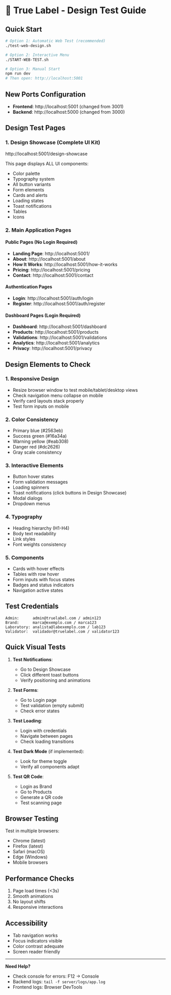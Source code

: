 # 🎨 True Label - Design Test Guide

## Quick Start

```bash
# Option 1: Automatic Web Test (recommended)
./test-web-design.sh

# Option 2: Interactive Menu
./START-WEB-TEST.sh

# Option 3: Manual Start
npm run dev
# Then open: http://localhost:5001
```

## New Ports Configuration
- **Frontend**: http://localhost:5001 (changed from 3001)
- **Backend**: http://localhost:5000 (changed from 3000)

## Design Test Pages

### 1. Design Showcase (Complete UI Kit)
http://localhost:5001/design-showcase

This page displays ALL UI components:
- Color palette
- Typography system
- All button variants
- Form elements
- Cards and alerts
- Loading states
- Toast notifications
- Tables
- Icons

### 2. Main Application Pages

#### Public Pages (No Login Required)
- **Landing Page**: http://localhost:5001/
- **About**: http://localhost:5001/about
- **How It Works**: http://localhost:5001/how-it-works
- **Pricing**: http://localhost:5001/pricing
- **Contact**: http://localhost:5001/contact

#### Authentication Pages
- **Login**: http://localhost:5001/auth/login
- **Register**: http://localhost:5001/auth/register

#### Dashboard Pages (Login Required)
- **Dashboard**: http://localhost:5001/dashboard
- **Products**: http://localhost:5001/products
- **Validations**: http://localhost:5001/validations
- **Analytics**: http://localhost:5001/analytics
- **Privacy**: http://localhost:5001/privacy

## Design Elements to Check

### 1. Responsive Design
- Resize browser window to test mobile/tablet/desktop views
- Check navigation menu collapse on mobile
- Verify card layouts stack properly
- Test form inputs on mobile

### 2. Color Consistency
- Primary blue (#2563eb)
- Success green (#16a34a)
- Warning yellow (#eab308)
- Danger red (#dc2626)
- Gray scale consistency

### 3. Interactive Elements
- Button hover states
- Form validation messages
- Loading spinners
- Toast notifications (click buttons in Design Showcase)
- Modal dialogs
- Dropdown menus

### 4. Typography
- Heading hierarchy (H1-H4)
- Body text readability
- Link styles
- Font weights consistency

### 5. Components
- Cards with hover effects
- Tables with row hover
- Form inputs with focus states
- Badges and status indicators
- Navigation active states

## Test Credentials

```
Admin:      admin@truelabel.com / admin123
Brand:      marca@exemplo.com / marca123
Laboratory: analista@labexemplo.com / lab123
Validator:  validador@truelabel.com / validator123
```

## Quick Visual Tests

1. **Test Notifications**:
   - Go to Design Showcase
   - Click different toast buttons
   - Verify positioning and animations

2. **Test Forms**:
   - Go to Login page
   - Test validation (empty submit)
   - Check error states

3. **Test Loading**:
   - Login with credentials
   - Navigate between pages
   - Check loading transitions

4. **Test Dark Mode** (if implemented):
   - Look for theme toggle
   - Verify all components adapt

5. **Test QR Code**:
   - Login as Brand
   - Go to Products
   - Generate a QR code
   - Test scanning page

## Browser Testing

Test in multiple browsers:
- Chrome (latest)
- Firefox (latest)
- Safari (macOS)
- Edge (Windows)
- Mobile browsers

## Performance Checks

1. Page load times (<3s)
2. Smooth animations
3. No layout shifts
4. Responsive interactions

## Accessibility

- Tab navigation works
- Focus indicators visible
- Color contrast adequate
- Screen reader friendly

---

**Need Help?**
- Check console for errors: F12 → Console
- Backend logs: `tail -f server/logs/app.log`
- Frontend logs: Browser DevTools